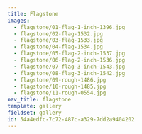 ```yaml
---
title: Flagstone
images:
  - flagstone/01-flag-1-inch-1396.jpg
  - flagstone/02-flag-1532.jpg
  - flagstone/03-flag-1533.jpg
  - flagstone/04-flag-1534.jpg
  - flagstone/05-flag-2-inch-1537.jpg
  - flagstone/06-flag-2-inch-1536.jpg
  - flagstone/07-flag-3-inch-1543.jpg
  - flagstone/08-flag-3-inch-1542.jpg
  - flagstone/09-rough-1486.jpg
  - flagstone/10-rough-1485.jpg
  - flagstone/11-rough-0554.jpg
nav_title: flagstone
template: gallery
fieldset: gallery
id: 54a4edfc-7c72-487c-a329-7dd2a9404202
---
```

